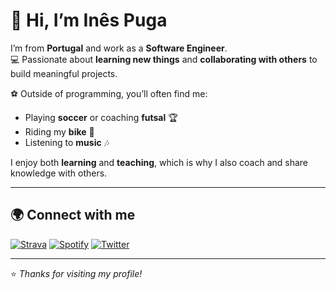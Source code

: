 # 👋 Hi, I’m Inês Puga

I’m from **Portugal** and work as a **Software Engineer**.  
💻 Passionate about **learning new things** and **collaborating with others** to build meaningful projects.  

⚽ Outside of programming, you’ll often find me:  
- Playing **soccer** or coaching **futsal** 🏆  
- Riding my **bike** 🚴  
- Listening to **music** 🎶  

I enjoy both **learning** and **teaching**, which is why I also coach and share knowledge with others.  

---

## 🌍 Connect with me

[![Strava](https://img.shields.io/badge/Strava-FC4C02?style=for-the-badge&logo=strava&logoColor=white)](https://www.strava.com/athletes/122566991)  [![Spotify](https://img.shields.io/badge/Spotify-1DB954?style=for-the-badge&logo=spotify&logoColor=white)](https://open.spotify.com/user/inespuga2002?si=4138d3830b774023) [![Twitter](https://img.shields.io/badge/Twitter-1DA1F2?style=for-the-badge&logo=twitter&logoColor=white)](https://twitter.com/InesPuga17)

---

⭐️ *Thanks for visiting my profile!*
